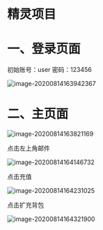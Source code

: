 # 精灵项目

# 一、登录页面

初始账号：user   密码：123456

![image-20200814163942367](C:\Users\14359\AppData\Roaming\Typora\typora-user-images\image-20200814163942367.png)



# 二、主页面



![image-20200814163821169](C:\Users\14359\AppData\Roaming\Typora\typora-user-images\image-20200814163821169.png)

点击左上角邮件

![image-20200814164146732](C:\Users\14359\AppData\Roaming\Typora\typora-user-images\image-20200814164146732.png)

点击充值

![image-20200814164231025](C:\Users\14359\AppData\Roaming\Typora\typora-user-images\image-20200814164231025.png)

点击扩充背包

![image-20200814164321900](C:\Users\14359\AppData\Roaming\Typora\typora-user-images\image-20200814164321900.png)



